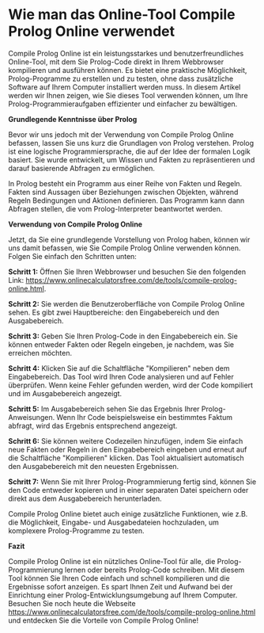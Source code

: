 Wie man das Online-Tool Compile Prolog Online verwendet
=======================================================

Compile Prolog Online ist ein leistungsstarkes und benutzerfreundliches Online-Tool, mit dem Sie Prolog-Code direkt in Ihrem Webbrowser kompilieren und ausführen können. Es bietet eine praktische Möglichkeit, Prolog-Programme zu erstellen und zu testen, ohne dass zusätzliche Software auf Ihrem Computer installiert werden muss. In diesem Artikel werden wir Ihnen zeigen, wie Sie dieses Tool verwenden können, um Ihre Prolog-Programmieraufgaben effizienter und einfacher zu bewältigen.

**Grundlegende Kenntnisse über Prolog**

Bevor wir uns jedoch mit der Verwendung von Compile Prolog Online befassen, lassen Sie uns kurz die Grundlagen von Prolog verstehen. Prolog ist eine logische Programmiersprache, die auf der Idee der formalen Logik basiert. Sie wurde entwickelt, um Wissen und Fakten zu repräsentieren und darauf basierende Abfragen zu ermöglichen.

In Prolog besteht ein Programm aus einer Reihe von Fakten und Regeln. Fakten sind Aussagen über Beziehungen zwischen Objekten, während Regeln Bedingungen und Aktionen definieren. Das Programm kann dann Abfragen stellen, die vom Prolog-Interpreter beantwortet werden.

**Verwendung von Compile Prolog Online**

Jetzt, da Sie eine grundlegende Vorstellung von Prolog haben, können wir uns damit befassen, wie Sie Compile Prolog Online verwenden können. Folgen Sie einfach den Schritten unten:

**Schritt 1:** Öffnen Sie Ihren Webbrowser und besuchen Sie den folgenden Link: <https://www.onlinecalculatorsfree.com/de/tools/compile-prolog-online.html>.

**Schritt 2:** Sie werden die Benutzeroberfläche von Compile Prolog Online sehen. Es gibt zwei Hauptbereiche: den Eingabebereich und den Ausgabebereich.

**Schritt 3:** Geben Sie Ihren Prolog-Code in den Eingabebereich ein. Sie können entweder Fakten oder Regeln eingeben, je nachdem, was Sie erreichen möchten.

**Schritt 4:** Klicken Sie auf die Schaltfläche "Kompilieren" neben dem Eingabebereich. Das Tool wird Ihren Code analysieren und auf Fehler überprüfen. Wenn keine Fehler gefunden werden, wird der Code kompiliert und im Ausgabebereich angezeigt.

**Schritt 5:** Im Ausgabebereich sehen Sie das Ergebnis Ihrer Prolog-Anweisungen. Wenn Ihr Code beispielsweise ein bestimmtes Faktum abfragt, wird das Ergebnis entsprechend angezeigt.

**Schritt 6:** Sie können weitere Codezeilen hinzufügen, indem Sie einfach neue Fakten oder Regeln in den Eingabebereich eingeben und erneut auf die Schaltfläche "Kompilieren" klicken. Das Tool aktualisiert automatisch den Ausgabebereich mit den neuesten Ergebnissen.

**Schritt 7:** Wenn Sie mit Ihrer Prolog-Programmierung fertig sind, können Sie den Code entweder kopieren und in einer separaten Datei speichern oder direkt aus dem Ausgabebereich herunterladen.

Compile Prolog Online bietet auch einige zusätzliche Funktionen, wie z.B. die Möglichkeit, Eingabe- und Ausgabedateien hochzuladen, um komplexere Prolog-Programme zu testen.

**Fazit**

Compile Prolog Online ist ein nützliches Online-Tool für alle, die Prolog-Programmierung lernen oder bereits Prolog-Code schreiben. Mit diesem Tool können Sie Ihren Code einfach und schnell kompilieren und die Ergebnisse sofort anzeigen. Es spart Ihnen Zeit und Aufwand bei der Einrichtung einer Prolog-Entwicklungsumgebung auf Ihrem Computer. Besuchen Sie noch heute die Webseite <https://www.onlinecalculatorsfree.com/de/tools/compile-prolog-online.html> und entdecken Sie die Vorteile von Compile Prolog Online!